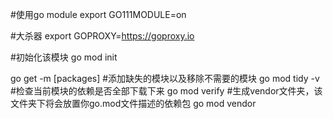 #使用go module
export GO111MODULE=on

#大杀器
export GOPROXY=https://goproxy.io

#初始化该模块
go mod init

go get -m [packages]
#添加缺失的模块以及移除不需要的模块
go mod tidy -v
#检查当前模块的依赖是否全部下载下来
go mod verify
#生成vendor文件夹，该文件夹下将会放置你go.mod文件描述的依赖包
go mod vendor